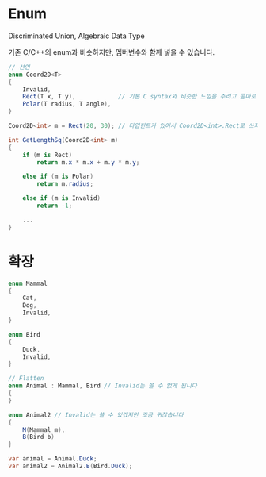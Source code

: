 # Enum

Discriminated Union, Algebraic Data Type

기존 C/C++의 enum과 비슷하지만, 멤버변수와 함께 넣을 수 있습니다.

```csharp
// 선언
enum Coord2D<T>
{
    Invalid,
    Rect(T x, T y),            // 기본 C syntax와 비슷한 느낌을 주려고 콤마로 구분합니다
    Polar(T radius, T angle),
}

Coord2D<int> m = Rect(20, 30); // 타입힌트가 있어서 Coord2D<int>.Rect로 쓰지 않아도 됩니다

int GetLengthSq(Coord2D<int> m)
{
    if (m is Rect)
        return m.x * m.x + m.y * m.y;

    else if (m is Polar) 
        return m.radius;

    else if (m is Invalid)
        return -1;

    ...
}	
```

# 확장

```csharp
enum Mammal
{
    Cat,
    Dog,
    Invalid,
}

enum Bird
{
    Duck,
    Invalid,
}

// Flatten
enum Animal : Mammal, Bird // Invalid는 쓸 수 없게 됩니다
{
}

enum Animal2 // Invalid는 쓸 수 있겠지만 조금 귀찮습니다
{
    M(Mammal m),
    B(Bird b)
}

var animal = Animal.Duck;
var animal2 = Animal2.B(Bird.Duck);
```